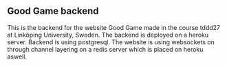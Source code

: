 ## Good Game backend
This is the backend for the website Good Game made in the course tddd27 at Linköping University, Sweden.
The backend is deployed on a heroku server.
Backend is using postgresql.
The website is using websockets on through channel layering on a redis server which is placed on heroku aswell.